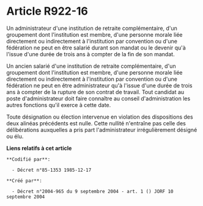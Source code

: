 # Article R922-16

Un administrateur d'une institution de retraite complémentaire, d'un groupement dont l'institution est membre, d'une personne
morale liée directement ou indirectement à l'institution par convention ou d'une fédération ne peut en être salarié durant
son mandat ou le devenir qu'à l'issue d'une durée de trois ans à compter de la fin de son mandat.

Un ancien salarié d'une institution de retraite complémentaire, d'un groupement dont l'institution est membre, d'une personne
morale liée directement ou indirectement à l'institution par convention ou d'une fédération ne peut en être administrateur
qu'à l'issue d'une durée de trois ans à compter de la rupture de son contrat de travail. Tout candidat au poste
d'administrateur doit faire connaître au conseil d'administration les autres fonctions qu'il exerce à cette date.

Toute désignation ou élection intervenue en violation des dispositions des deux alinéas précédents est nulle. Cette nullité
n'entraîne pas celle des délibérations auxquelles a pris part l'administrateur irrégulièrement désigné ou élu.

**Liens relatifs à cet article**

	**Codifié par**:

	  - Décret n°85-1353 1985-12-17

	**Créé par**:

	  - Décret n°2004-965 du 9 septembre 2004 - art. 1 () JORF 10 septembre 2004

